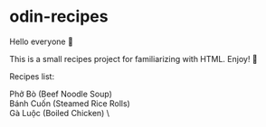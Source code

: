 # odin-recipes

Hello everyone 👋

This is a small recipes project for familiarizing with HTML. Enjoy! 🍜

Recipes list:

Phở Bò (Beef Noodle Soup) \
Bánh Cuốn (Steamed Rice Rolls) \
Gà Luộc (Boiled Chicken) \
